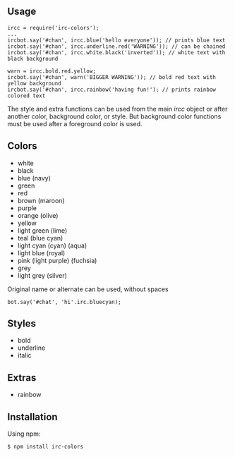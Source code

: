 Usage
------------------

    ircc = require('irc-colors');
    ...
    ircbot.say('#chan', ircc.blue('hello everyone')); // prints blue text
    ircbot.say('#chan', ircc.underline.red('WARNING')); // can be chained
    ircbot.say('#chan', ircc.white.black('inverted')); // white text with black background
    
    warn = ircc.bold.red.yellow;
    ircbot.say('#chan', warn('BIGGER WARNING')); // bold red text with yellow background
    ircbot.say('#chan', ircc.rainbow('having fun!'); // prints rainbow colored text

The style and extra functions can be used from the main *ircc* object or after another color, background color, or style. But background color functions must be used after a foreground color is used.

Colors
--------------
* white
* black
* blue (navy)
* green
* red
* brown (maroon)
* purple
* orange (olive)
* yellow
* light green (lime)
* teal (blue cyan)
* light cyan (cyan) (aqua)
* light blue (royal)
* pink (light purple) (fuchsia)
* grey
* light grey (silver)

Original name or alternate can be used, without spaces

    bot.say('#chat', 'hi'.irc.bluecyan);


Styles
------------
* bold
* underline
* italic


Extras
-----------
* rainbow


Installation
------------
Using npm:

    $ npm install irc-colors

